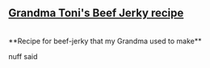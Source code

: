 ## [Grandma Toni's Beef Jerky recipe](https://www.allrecipes.com/personal-recipe/64772457/grandma-tonis-beef-jerky/)  
</br>
**Recipe for beef-jerky that my Grandma used to make**  

nuff said  
